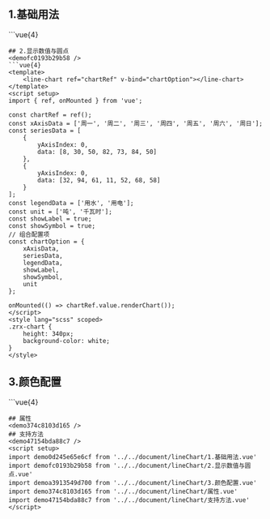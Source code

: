 ## 1.基础用法
<demo0d245e65e6cf />
```vue{4}
<template>
    <line-chart ref="chartRef" v-bind="chartOption"></line-chart>
</template>
<script setup>
import { ref, onMounted } from 'vue';

const chartRef = ref();
const xAxisData = ['周一', '周二', '周三', '周四', '周五', '周六', '周日'];
const seriesData = [
    {
        yAxisIndex: 0,
        data: [8, 30, 50, 82, 73, 84, 50]
    },
    {
        yAxisIndex: 0,
        data: [32, 94, 61, 11, 52, 68, 58]
    },
    {
        yAxisIndex: 1,
        data: [30, 44, 56, 24, 42, 58, 45]
    }
];
const legendData = ['用水', '用电', '用工'];
const unit = ['吨', '千瓦时', '人'];
const yAxisName = ['左侧y轴', '右侧y轴'];
// 组合配置项
const chartOption = {
    xAxisData,
    seriesData,
    legendData,
    unit,
    yAxisName,
    showSplitLine: false
};

onMounted(() => chartRef.value.renderChart());
</script>
<style lang="scss" scoped>
.zrx-chart {
    height: 340px;
    background-color: white;
}
</style>

```
## 2.显示数值与圆点
<demofc0193b29b58 />
```vue{4}
<template>
    <line-chart ref="chartRef" v-bind="chartOption"></line-chart>
</template>
<script setup>
import { ref, onMounted } from 'vue';

const chartRef = ref();
const xAxisData = ['周一', '周二', '周三', '周四', '周五', '周六', '周日'];
const seriesData = [
    {
        yAxisIndex: 0,
        data: [8, 30, 50, 82, 73, 84, 50]
    },
    {
        yAxisIndex: 0,
        data: [32, 94, 61, 11, 52, 68, 58]
    }
];
const legendData = ['用水', '用电'];
const unit = ['吨', '千瓦时'];
const showLabel = true;
const showSymbol = true;
// 组合配置项
const chartOption = {
    xAxisData,
    seriesData,
    legendData,
    showLabel,
    showSymbol,
    unit
};

onMounted(() => chartRef.value.renderChart());
</script>
<style lang="scss" scoped>
.zrx-chart {
    height: 340px;
    background-color: white;
}
</style>

```
## 3.颜色配置
<demoa3913549d700 />
```vue{4}
<template>
    <line-chart ref="chartRef" v-bind="chartOption"></line-chart>
</template>
<script setup>
import { ref, onMounted } from 'vue';

const chartRef = ref();
const xAxisData = ['周一', '周二', '周三', '周四', '周五', '周六', '周日'];
const seriesData = [
    {
        yAxisIndex: 0,
        data: [8, 30, 50, 82, 73, 84, 50]
    },
    {
        yAxisIndex: 0,
        data: [32, 94, 61, 11, 52, 68, 58]
    }
];
const legendData = ['用水', '用电'];
const unit = ['吨', '千瓦时'];
const color = ['green', 'red'];
const smooth = false;
// 组合配置项
const chartOption = {
    xAxisData,
    seriesData,
    legendData,
    unit,
    color,
    smooth
};

onMounted(() => chartRef.value.renderChart());
</script>
<style lang="scss" scoped>
.zrx-chart {
    height: 340px;
    background-color: white;
}
</style>

```
## 属性
<demo374c8103d165 />
## 支持方法
<demo47154bda88c7 />
<script setup>
import demo0d245e65e6cf from '../../document/lineChart/1.基础用法.vue'
import demofc0193b29b58 from '../../document/lineChart/2.显示数值与圆点.vue'
import demoa3913549d700 from '../../document/lineChart/3.颜色配置.vue'
import demo374c8103d165 from '../../document/lineChart/属性.vue'
import demo47154bda88c7 from '../../document/lineChart/支持方法.vue'
</script>